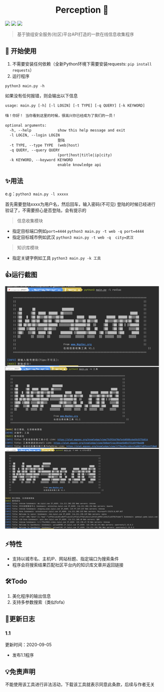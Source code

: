 <h1 align="center">Perception 🚀</h1>

<p>
  <img src="https://img.shields.io/badge/Language-Python3.x-blue" />
  <img src="https://img.shields.io/badge/Version-1.1-blue" />
  <a href="https://plat.wgpsec.org">
    <img src="https://img.shields.io/badge/Dependence-WgpSec%20Plat-green" target="_blank" />
  </a>
</p>

> 基于狼组安全服务(社区)平台API打造的一款在线信息收集程序

## 🚀 开始使用
1. 不需要安装任何依赖（全新Python环境下需要安装requests: `pip install requests`）
2. 运行程序
```
python3 main.py -h 
```

如果没有任何报错，则会输出以下信息
```
usage: main.py [-h] [-l LOGIN] [-t TYPE] [-q QUERY] [-k KEYWORD]

嗨！你好！ 当你看到这里的时候，很高兴你已经成为了我们的一员！

optional arguments:
  -h, --help            show this help message and exit
  -l LOGIN, --login LOGIN
                        登陆
  -t TYPE, --type TYPE  (web|host)
  -q QUERY, --query QUERY
                        (port|host|title|ip|city)
  -k KEYWORD, --keyword KEYWORD
                        enable knowledge api

```


## ✨用法
e.g：`python3 main.py -l xxxxx`

首先需要登陆xxxx为用户名，然后回车，输入密码(不可见)
登陆的时候已经进行验证了，不需要担心是否登陆，会有提示的
> 信息收集模块
- 指定目标端口例如`port=4444`
`python3 main.py -t web -q port=4444`
- 指定目标城市例如武汉
 `python3 main.py -t web -q  city=武汉`
> 知识库模块
- 指定关键字例如工具
`python3 main.py -k 工具`

## 👍运行截图
![](./Image/screen-shot1.png)
![](./Image/screen-shot2.png)
![](./Image/screen-shot3.png)
## ⚡️特性

- 支持以城市名、主机IP、网站标题、指定端口为搜索条件
- 程序会将搜索结果匹配社区平台内的知识库文章并返回链接

## 🛠Todo

1. 美化程序的输出信息
2. 支持多参数搜索（类似fofa）

## 📝更新日志

### 1.1

更新时间：2020-09-05

 - 发布1.1程序

## 💡免责声明

不能使用该工具进行非法活动，下载该工具就表示同意此条款，后续与作者无关
